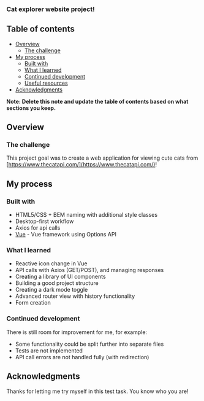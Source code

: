 ### Cat explorer website project!

## Table of contents

- [Overview](#overview)
  - [The challenge](#the-challenge)
- [My process](#my-process)
  - [Built with](#built-with)
  - [What I learned](#what-i-learned)
  - [Continued development](#continued-development)
  - [Useful resources](#useful-resources)
- [Acknowledgments](#acknowledgments)

**Note: Delete this note and update the table of contents based on what sections you keep.**

## Overview

### The challenge

This project goal was to create a web application for viewing cute cats from [https://www.thecatapi.com/](https://www.thecatapi.com/)!

## My process

### Built with

- HTML5/CSS + BEM naming with additional style classes
- Desktop-first workflow
- Axios for api calls
- [Vue](https://vuejs.org/) - Vue framework using Options API

### What I learned

- Reactive icon change in Vue
- API calls with Axios (GET/POST), and managing responses
- Creating a library of UI components
- Building a good project structure
- Creating a dark mode toggle
- Advanced router view with history functionality
- Form creation


### Continued development

There is still room for improvement for me, for example:
- Some functionality could be split further into separate files
- Tests are not implemented
- API call errors are not handled fully (with redirection)

## Acknowledgments

Thanks for letting me try myself in this test task. You know who you are!
